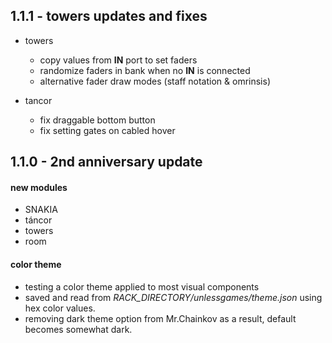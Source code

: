 ## 1.1.1 - towers updates and fixes

- towers
  - copy values from **IN** port to set faders
  - randomize faders in bank when no **IN** is connected
  - alternative fader draw modes (staff notation & omrinsis)

- tancor
  - fix draggable bottom button
  - fix setting gates on cabled hover


## 1.1.0 - 2nd anniversary update

#### new modules
- SNAKIA
- táncor
- towers
- room

#### color theme
- testing a color theme applied to most visual components
- saved and read from _RACK_DIRECTORY/unlessgames/theme.json_ using hex color values.
- removing dark theme option from Mr.Chainkov as a result, default becomes somewhat dark.